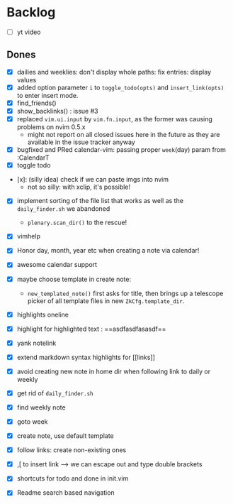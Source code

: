 # Backlog

- [ ] yt video

## Dones
- [x] dailies and weeklies: don't display whole paths: fix entries: display values
- [x] added option parameter `i` to `toggle_todo(opts)` and `insert_link(opts)` to enter insert mode.
- [x] find_friends()
- [x] show_backlinks() : issue #3
- [x] replaced `vim.ui.input` by `vim.fn.input`, as the former was causing problems on nvim 0.5.x
  - might not report on all closed issues here in the future as they are available in the issue tracker anyway
- [x] bugfixed and PRed calendar-vim: passing proper `week`(day) param from :CalendarT
- [x] toggle todo
- [x]: (silly idea) check if we can paste imgs into nvim
  - not so silly: with xclip, it's possible!
- [x] implement sorting of the file list that works as well as the `daily_finder.sh` we abandoned
    - `plenary.scan_dir()` to the rescue!
- [x] vimhelp
- [x] Honor day, month, year etc when creating a note via calendar!
- [x] awesome calendar support
- [x] maybe choose template in create note:
    - `new_templated_note()` first asks for title, then brings up a telescope picker of all template files in new `ZkCfg.template_dir`.
- [x] highlights oneline
- [x] highlight for highlighted text : ==asdfasdfasasdf==
- [x] yank notelink
- [x] extend markdown syntax highlights for [[links]]
- [x] avoid creating new note in home dir when following link to daily or weekly
- [x] get rid of `daily_finder.sh`
- [x] find weekly note
- [x] goto week
- [x] create note, use default template
- [x] follow links: create non-existing ones 
- [x] ,[ to insert link --> we can escape out and type double brackets
- [x] shortcuts for todo and done in init.vim
- [x] Readme search based navigation

